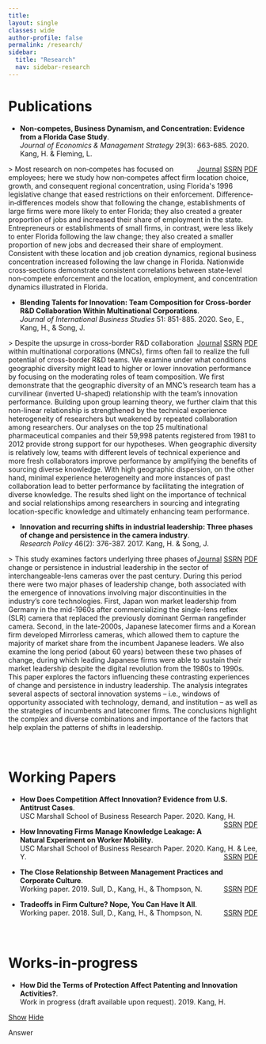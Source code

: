 ```yaml
---
title: 
layout: single
classes: wide
author-profile: false
permalink: /research/
sidebar:
  title: "Research"
  nav: sidebar-research
---
```

<div style="margin-top:10px;"></div> <!-- -30px -->

# Publications

+ **Non-competes, Business Dynamism, and Concentration: Evidence from a Florida Case Study**.  
*Journal of Economics & Management Strategy* 29(3): 663-685. 2020. Kang, H. & Fleming, L.
<span style="float:right">
  <a href="http://dx.doi.org/10.1111/jems.12349" class="btn btn--warning btn--small">Journal</a>
  <a href="https://papers.ssrn.com/sol3/papers.cfm?abstract_id=3172477" class="btn btn--info btn--small">SSRN</a>
  <a href="/assets/pdf/SSRN-id3172477.pdf" class="btn btn--danger btn--small">PDF</a>
</span>
  > Most research on non‐competes has focused on employees; here we study how non‐competes affect firm location choice, growth, and consequent regional concentration, using Florida's 1996 legislative change that eased restrictions on their enforcement. Difference‐in‐differences models show that following the change, establishments of large firms were more likely to enter Florida; they also created a greater proportion of jobs and increased their share of employment in the state. Entrepreneurs or establishments of small firms, in contrast, were less likely to enter Florida following the law change; they also created a smaller proportion of new jobs and decreased their share of employment. Consistent with these location and job creation dynamics, regional business concentration increased following the law change in Florida. Nationwide cross‐sections demonstrate consistent correlations between state‐level non‐compete enforcement and the location, employment, and concentration dynamics illustrated in Florida.
    
+ **Blending Talents for Innovation: Team Composition for Cross-border R&D Collaboration Within Multinational Corporations**.  
*Journal of International Business Studies* 51: 851-885. 2020. Seo, E., Kang, H., & Song, J.
<span style="float:right">
  <a href="https://doi.org/10.1057/s41267-020-00331-z" class="btn btn--warning btn--small">Journal</a>
  <a href="https://papers.ssrn.com/sol3/papers.cfm?abstract_id=3575878" class="btn btn--info btn--small">SSRN</a>
  <a href="/assets/pdf/SSRN-id3575878.pdf" class="btn btn--danger btn--small">PDF</a>
</span>
  > Despite the upsurge in cross-border R&D collaboration within multinational corporations (MNCs), firms often fail to realize the full potential of cross-border R&D teams. We examine under what conditions geographic diversity might lead to higher or lower innovation performance by focusing on the moderating roles of team composition. We first demonstrate that the geographic diversity of an MNC’s research team has a curvilinear (inverted U-shaped) relationship with the team’s innovation performance. Building upon group learning theory, we further claim that this non-linear relationship is strengthened by the technical experience heterogeneity of researchers but weakened by repeated collaboration among researchers. Our analyses on the top 25 multinational pharmaceutical companies and their 59,998 patents registered from 1981 to 2012 provide strong support for our hypotheses. When geographic diversity is relatively low, teams with different levels of technical experience and more fresh collaborators improve performance by amplifying the benefits of sourcing diverse knowledge. With high geographic dispersion, on the other hand, minimal experience heterogeneity and more instances of past collaboration lead to better performance by facilitating the integration of diverse knowledge. The results shed light on the importance of technical and social relationships among researchers in sourcing and integrating location-specific knowledge and ultimately enhancing team performance.

+ **Innovation and recurring shifts in industrial leadership: Three phases of change and persistence in the camera industry**.  
*Research Policy* 46(2): 376-387. 2017. Kang, H. & Song, J.
<span style="float:right">
  <a href="https://www.sciencedirect.com/science/article/pii/S004873331630138X" class="btn btn--warning btn--small">Journal</a>
  <a href="https://papers.ssrn.com/sol3/papers.cfm?abstract_id=3172481" class="btn btn--info btn--small">SSRN</a>
  <a href="/assets/pdf/SSRN-id3172481.pdf" class="btn btn--danger btn--small">PDF</a>
</span>
  > This study examines factors underlying three phases of change or persistence in industrial leadership in the sector of interchangeable-lens cameras over the past century. During this period there were two major phases of leadership change, both associated with the emergence of innovations involving major discontinuities in the industry’s core technologies. First, Japan won market leadership from Germany in the mid-1960s after commercializing the single-lens reflex (SLR) camera that replaced the previously dominant German rangefinder camera. Second, in the late-2000s, Japanese latecomer firms and a Korean firm developed Mirrorless cameras, which allowed them to capture the majority of market share from the incumbent Japanese leaders. We also examine the long period (about 60 years) between these two phases of change, during which leading Japanese firms were able to sustain their market leadership despite the digital revolution from the 1980s to 1990s. This paper explores the factors influencing these contrasting experiences of change and persistence in industry leadership. The analysis integrates several aspects of sectoral innovation systems – i.e., windows of opportunity associated with technology, demand, and institution – as well as the strategies of incumbents and latecomer firms. The conclusions highlight the complex and diverse combinations and importance of the factors that help explain the patterns of shifts in leadership.

###### &nbsp;

# Working Papers

+ **How Does Competition Affect Innovation? Evidence from U.S. Antitrust Cases**.  
USC Marshall School of Business Research Paper. 2020. Kang, H.
<span style="float:right"><a href="https://papers.ssrn.com/sol3/papers.cfm?abstract_id=3516974" class="btn btn--info btn--small">SSRN</a>
<a href="/assets/pdf/SSRN-id3516974.pdf" class="btn btn--danger btn--small">PDF</a></span>

+ **How Innovating Firms Manage Knowledge Leakage: A Natural Experiment on Worker Mobility**.  
USC Marshall School of Business Research Paper. 2020. Kang, H. & Lee, Y.
<span style="float:right"><a href="https://papers.ssrn.com/sol3/papers.cfm?abstract_id=3171829" class="btn btn--info btn--small">SSRN</a>
<a href="/assets/pdf/SSRN-id3171829.pdf" class="btn btn--danger btn--small">PDF</a></span>

+ **The Close Relationship Between Management Practices and Corporate Culture**.  
Working paper. 2019. Sull, D., Kang, H., & Thompson, N.
<span style="float:right"><a href="https://papers.ssrn.com/sol3/papers.cfm?abstract_id=3462116" class="btn btn--info btn--small">SSRN</a>
<a href="/assets/pdf/SSRN-id3462116.pdf" class="btn btn--danger btn--small">PDF</a></span>

+ **Tradeoffs in Firm Culture? Nope, You Can Have It All**.  
Working paper. 2018. Sull, D., Kang, H., & Thompson, N.
<span style="float:right"><a href="https://papers.ssrn.com/sol3/papers.cfm?abstract_id=3228167" class="btn btn--info btn--small">SSRN</a>
<a href="/assets/pdf/SSRN-id3228167.pdf" class="btn btn--danger btn--small">PDF</a></span>

###### &nbsp;

# Works-in-progress

+ **How Did the Terms of Protection Affect Patenting and Innovation Activities?**.  
Work in progress (draft available upon request). 2019. Kang, H.

<a href="#hide" id="hide">Show</a>
<a href="#" id="show">Hide</a>
<div id="answer"><p>Answer</p></div>
